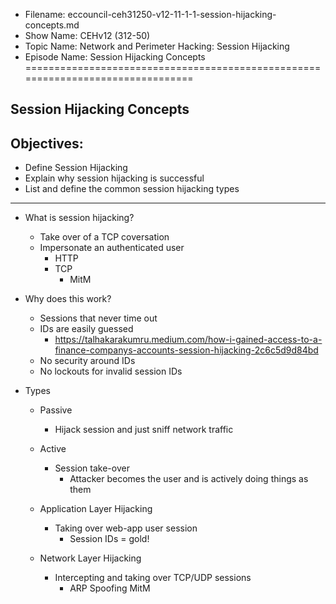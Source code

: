 - Filename: eccouncil-ceh31250-v12-11-1-1-session-hijacking-concepts.md
- Show Name: CEHv12 (312-50)
- Topic Name: Network and Perimeter Hacking: Session Hijacking
- Episode Name: Session Hijacking Concepts
================================================================================


Session Hijacking Concepts
--------------------------------------------------------------------------------

Objectives:
--------------------------------------------------------------------------------
- Define Session Hijacking
- Explain why session hijacking is successful
- List and define the common session hijacking types
--------------------------------------------------------------------------------


+ What is session hijacking?
  - Take over of a TCP coversation
  - Impersonate an authenticated user
    + HTTP
    + TCP
      - MitM

+ Why does this work?
  - Sessions that never time out
  - IDs are easily guessed
    + https://talhakarakumru.medium.com/how-i-gained-access-to-a-finance-companys-accounts-session-hijacking-2c6c5d9d84bd
  - No security around IDs
  - No lockouts for invalid session IDs

+ Types
  - Passive
    + Hijack session and just sniff network traffic
  - Active
    + Session take-over
      - Attacker becomes the user and is actively doing things as them

  - Application Layer Hijacking
    + Taking over web-app user session
      - Session IDs = gold!

  - Network Layer Hijacking
    + Intercepting and taking over TCP/UDP sessions
      - ARP Spoofing MitM 
